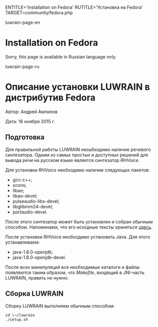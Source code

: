 
ENTITLE='Installation on Fedora'
RUTITLE='Установка на Fedora'
TARGET=community/fedora.php

luwrain-page-en

# Installation on Fedora 

Sorry, this page is available in Russian language only.

luwrain-page-ru


# Описание установки LUWRAIN в дистрибутив Fedora 

Автор: Андрей Ампилов

Дата: 16 ноября 2015 г.

## Подготовка

Для правильной работы LUWRAIN неоьбходимо  наличие речевого синтезатора.
Одним из самых простых и доступных решений для вывода речи на русском языке является синтезатор _RHVoice_.

Для установки _RHVoice_ необходимо наличие следующих пакетов:

* gcc-c++;
* scons;
* libao;
* libao-devel;
* pulseaudio-libs-devel;
* libglibmm24-devel;
* portaudio-devel.

После этого синтезатор может быть установлен и собран обычным способом. 
Напоминаем, что его исходные тексты храняться [здесь](https://github.com/olga-yakovleva/rhvoice).

После установки RHVoice необходимо установить Java.
Для этого устанавливаем: 

* java-1.8.0-openjdk;
* java-1.8.0-openjdk-devel.

После всех манипуляций все необходимые каталоги и файлы появляются таким образом,
что _Makefile_, входящий в JNI-часть LUWRAIN, править не нужно.

## Сборка LUWRAIN

Сборку LUWRAIN выполняем обычным способом:

```
cd \~/luwrain  
./setup.sh
```

